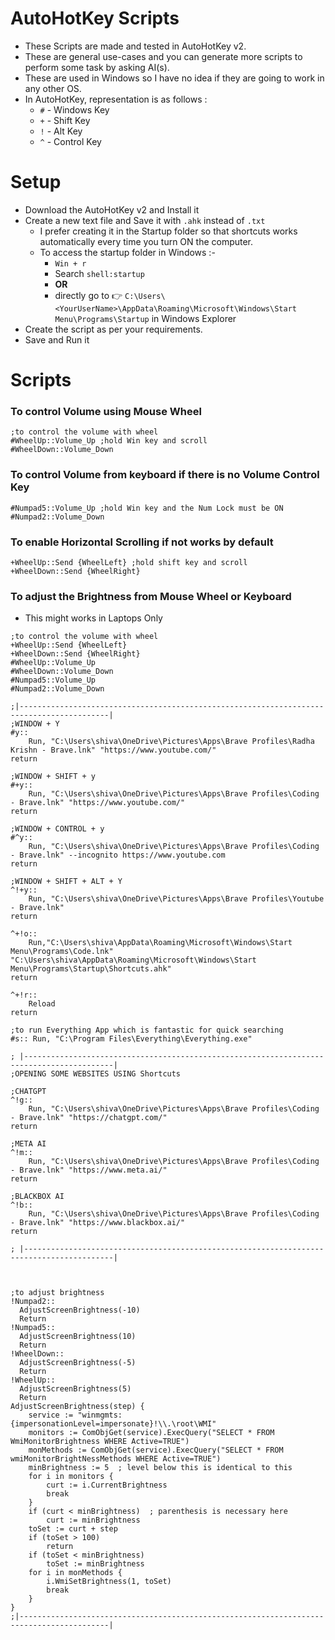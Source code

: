 # AutoHotKey Scripts

- These Scripts are made and tested in AutoHotKey v2.
- These are general use-cases and you can generate more scripts to perform some task by asking AI(s).
- These are used in Windows so I have no idea if they are going to work in any other OS.
- In AutoHotKey, representation is as follows :
  - `#` - Windows Key
  - `+` - Shift Key
  - `!` - Alt Key
  - `^` - Control Key

# Setup

- Download the AutoHotKey v2 and Install it
- Create a new text file and Save it with `.ahk` instead of `.txt`
  - I prefer creating it in the Startup folder so that shortcuts works automatically every time you turn ON the computer.
  - To access the startup folder in Windows :-
    - `Win + r`
    - Search `shell:startup`
    - **OR**
    - directly go to 👉 `C:\Users\<YourUserName>\AppData\Roaming\Microsoft\Windows\Start Menu\Programs\Startup` in Windows Explorer
- Create the script as per your requirements.
- Save and Run it

# Scripts

### To control Volume using Mouse Wheel

```autohotkey
;to control the volume with wheel
#WheelUp::Volume_Up ;hold Win key and scroll
#WheelDown::Volume_Down
```

### To control Volume from keyboard if there is no Volume Control Key

```autohotkey
#Numpad5::Volume_Up ;hold Win key and the Num Lock must be ON
#Numpad2::Volume_Down
```

### To enable Horizontal Scrolling if not works by default

```autohotkey
+WheelUp::Send {WheelLeft} ;hold shift key and scroll
+WheelDown::Send {WheelRight}
```

### To adjust the Brightness from Mouse Wheel or Keyboard

- This might works in Laptops Only

```autohotkey
;to control the volume with wheel
+WheelUp::Send {WheelLeft}
+WheelDown::Send {WheelRight}
#WheelUp::Volume_Up
#WheelDown::Volume_Down
#Numpad5::Volume_Up
#Numpad2::Volume_Down

;|------------------------------------------------------------------------------------------|
;WINDOW + Y 
#y::
    Run, "C:\Users\shiva\OneDrive\Pictures\Apps\Brave Profiles\Radha Krishn - Brave.lnk" "https://www.youtube.com/"
return

;WINDOW + SHIFT + y
#+y::
    Run, "C:\Users\shiva\OneDrive\Pictures\Apps\Brave Profiles\Coding - Brave.lnk" "https://www.youtube.com/"
return

;WINDOW + CONTROL + y
#^y:: 
    Run, "C:\Users\shiva\OneDrive\Pictures\Apps\Brave Profiles\Coding - Brave.lnk" --incognito https://www.youtube.com
return

;WINDOW + SHIFT + ALT + Y
^!+y::
    Run, "C:\Users\shiva\OneDrive\Pictures\Apps\Brave Profiles\Youtube - Brave.lnk"
return    

^+!o::
    Run,"C:\Users\shiva\AppData\Roaming\Microsoft\Windows\Start Menu\Programs\Code.lnk" "C:\Users\shiva\AppData\Roaming\Microsoft\Windows\Start Menu\Programs\Startup\Shortcuts.ahk"
return

^+!r::
    Reload
return

;to run Everything App which is fantastic for quick searching
#s:: Run, "C:\Program Files\Everything\Everything.exe"

; |------------------------------------------------------------------------------------------|
;OPENING SOME WEBSITES USING Shortcuts

;CHATGPT
^!g::
    Run, "C:\Users\shiva\OneDrive\Pictures\Apps\Brave Profiles\Coding - Brave.lnk" "https://chatgpt.com/"
return

;META AI 
^!m::
    Run, "C:\Users\shiva\OneDrive\Pictures\Apps\Brave Profiles\Coding - Brave.lnk" "https://www.meta.ai/"
return

;BLACKBOX AI
^!b::
    Run, "C:\Users\shiva\OneDrive\Pictures\Apps\Brave Profiles\Coding - Brave.lnk" "https://www.blackbox.ai/"
return

; |------------------------------------------------------------------------------------------|



;to adjust brightness
!Numpad2::
  AdjustScreenBrightness(-10)
  Return
!Numpad5::
  AdjustScreenBrightness(10)
  Return
!WheelDown::
  AdjustScreenBrightness(-5)
  Return
!WheelUp::
  AdjustScreenBrightness(5)
  Return
AdjustScreenBrightness(step) {
    service := "winmgmts:{impersonationLevel=impersonate}!\\.\root\WMI"
    monitors := ComObjGet(service).ExecQuery("SELECT * FROM WmiMonitorBrightness WHERE Active=TRUE")
    monMethods := ComObjGet(service).ExecQuery("SELECT * FROM wmiMonitorBrightNessMethods WHERE Active=TRUE")
    minBrightness := 5  ; level below this is identical to this
    for i in monitors {
        curt := i.CurrentBrightness
        break
    }
    if (curt < minBrightness)  ; parenthesis is necessary here
        curt := minBrightness
    toSet := curt + step
    if (toSet > 100)
        return
    if (toSet < minBrightness)
        toSet := minBrightness
    for i in monMethods {
        i.WmiSetBrightness(1, toSet)
        break
    }
}
;|------------------------------------------------------------------------------------------|

```
